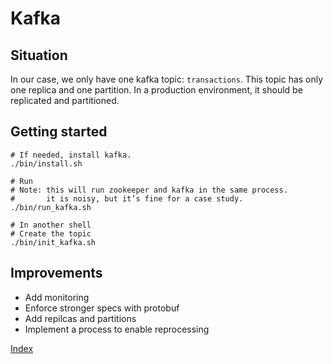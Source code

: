 # Kafka
## Situation
In our case, we only have one kafka topic: `transactions`.
This topic has only one replica and one partition.
In a production environment, it should be replicated and partitioned.

## Getting started
```shell
# If needed, install kafka.
./bin/install.sh

# Run
# Note: this will run zookeeper and kafka in the same process.
#       it is noisy, but it’s fine for a case study.
./bin/run_kafka.sh

# In another shell
# Create the topic
./bin/init_kafka.sh
```

## Improvements
* Add monitoring
* Enforce stronger specs with protobuf
* Add repilcas and partitions
* Implement a process to enable reprocessing

[Index](./index.md)